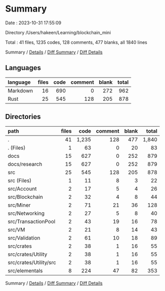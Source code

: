 # Summary

Date : 2023-10-31 17:55:09

Directory /Users/hakeen/Learning/blockchain_mini

Total : 41 files,  1235 codes, 128 comments, 477 blanks, all 1840 lines

Summary / [Details](details.md) / [Diff Summary](diff.md) / [Diff Details](diff-details.md)

## Languages
| language | files | code | comment | blank | total |
| :--- | ---: | ---: | ---: | ---: | ---: |
| Markdown | 16 | 690 | 0 | 272 | 962 |
| Rust | 25 | 545 | 128 | 205 | 878 |

## Directories
| path | files | code | comment | blank | total |
| :--- | ---: | ---: | ---: | ---: | ---: |
| . | 41 | 1,235 | 128 | 477 | 1,840 |
| . (Files) | 1 | 63 | 0 | 20 | 83 |
| docs | 15 | 627 | 0 | 252 | 879 |
| docs/research | 15 | 627 | 0 | 252 | 879 |
| src | 25 | 545 | 128 | 205 | 878 |
| src (Files) | 1 | 11 | 8 | 3 | 22 |
| src/Account | 2 | 17 | 5 | 4 | 26 |
| src/Blockchain | 2 | 32 | 4 | 8 | 44 |
| src/Miner | 2 | 71 | 21 | 36 | 128 |
| src/Networking | 2 | 27 | 5 | 8 | 40 |
| src/TransactionPool | 2 | 43 | 19 | 16 | 78 |
| src/VM | 2 | 21 | 8 | 14 | 43 |
| src/Validation | 2 | 61 | 10 | 18 | 89 |
| src/crates | 2 | 38 | 1 | 16 | 55 |
| src/crates/Utility | 2 | 38 | 1 | 16 | 55 |
| src/crates/Utility/src | 2 | 38 | 1 | 16 | 55 |
| src/elementals | 8 | 224 | 47 | 82 | 353 |

Summary / [Details](details.md) / [Diff Summary](diff.md) / [Diff Details](diff-details.md)